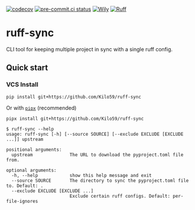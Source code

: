 [![codecov](https://codecov.io/gh/Kilo59/ruff-sync/graph/badge.svg?token=kMZw0XtoFW)](https://codecov.io/gh/Kilo59/ruff-sync)
[![pre-commit.ci status](https://results.pre-commit.ci/badge/github/Kilo59/ruff-sync/main.svg)](https://results.pre-commit.ci/latest/github/Kilo59/ruff-sync/main)
[![Wily](https://img.shields.io/badge/%F0%9F%A6%8A%20wily-passing-brightgreen.svg)](https://wily.readthedocs.io/)
[![Ruff](https://img.shields.io/endpoint?url=https://raw.githubusercontent.com/astral-sh/ruff/main/assets/badge/v2.json)](https://github.com/astral-sh/ruff)

# ruff-sync

CLI tool for keeping multiple project in sync with a single ruff config.

## Quick start


<!-- ### PyPi Install

```console
pip install ruff-sync
``` -->

### VCS Install

```console
pip install git+https://github.com/Kilo59/ruff-sync
```
Or with [`pipx`](https://pipx.pypa.io/stable/) (recommended)
```console
pipx install git+https://github.com/Kilo59/ruff-sync
```

```console
$ ruff-sync --help
usage: ruff-sync [-h] [--source SOURCE] [--exclude EXCLUDE [EXCLUDE ...]] upstream

positional arguments:
  upstream              The URL to download the pyproject.toml file from.

optional arguments:
  -h, --help            show this help message and exit
  --source SOURCE       The directory to sync the pyproject.toml file to. Default: .
  --exclude EXCLUDE [EXCLUDE ...]
                        Exclude certain ruff configs. Default: per-file-ignores
```
